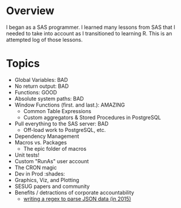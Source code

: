# Overview

I began as a SAS programmer. I learned many lessons from SAS that I needed to
take into account as I transitioned to learning R. This is an attempted log of
those lessons.

# Topics

- Global Variables: BAD
- No return output: BAD
- Functions: GOOD
- Absolute system paths: BAD
- Window Functions (first. and last.): AMAZING
  - Common Table Expressions
  - Custom aggregators & Stored Procedures in PostgreSQL
- Pull everything to the SAS server: BAD
  - Off-load work to PostgreSQL, etc.
- Dependency Management
- Macros vs. Packages
  - The epic folder of macros
- Unit tests!
- Custom "RunAs" user account
- The CRON magic
- Dev in Prod :shades:
- Graphics, Viz, and Plotting
- SESUG papers and community
- Benefits / detractions of corporate accountability
  - [writing a regex to parse JSON data (in 2015)](http://support.sas.com/resources/papers/proceedings13/342-2013.pdf)
